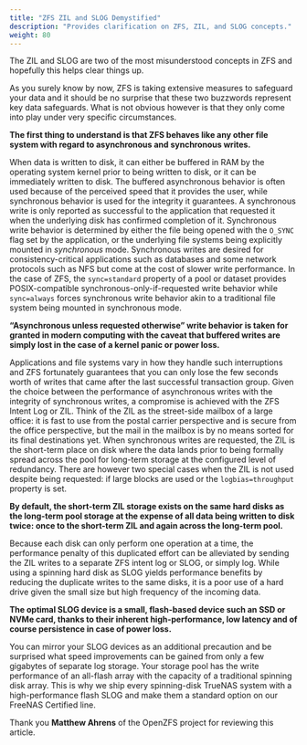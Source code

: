 ```yaml
---
title: "ZFS ZIL and SLOG Demystified"
description: "Provides clarification on ZFS, ZIL, and SLOG concepts."
weight: 80
---
```


The ZIL and SLOG are two of the most misunderstood concepts in ZFS and hopefully this helps clear things up.

As you surely know by now, ZFS is taking extensive measures to safeguard your data and it should be no surprise that these two buzzwords represent key data safeguards. What is not obvious however is that they only come into play under very specific circumstances.

**The first thing to understand is that ZFS behaves like any other file system with regard to asynchronous and synchronous writes.** 

When data is written to disk, it can either be buffered in RAM by the operating system kernel prior to being written to disk, or it can be immediately written to disk. 
The buffered asynchronous behavior is often used because of the perceived speed that it provides the user, while synchronous behavior is used for the integrity it guarantees. 
A synchronous write is only reported as successful to the application that requested it when the underlying disk has confirmed completion of it. 
Synchronous write behavior is determined by either the file being opened with the `O_SYNC` flag set by the application, or the underlying file systems being explicitly mounted in *synchronous* mode. 
Synchronous writes are desired for consistency-critical applications such as databases and some network protocols such as NFS but come at the cost of slower write performance. 
In the case of ZFS, the `sync=standard` property of a pool or dataset provides POSIX-compatible synchronous-only-if-requested write behavior while `sync=always` forces synchronous write behavior akin to a traditional file system being mounted in synchronous mode.

**“Asynchronous unless requested otherwise” write behavior is taken for granted in modern computing with the caveat that buffered writes are simply lost in the case of a kernel panic or power loss.**

Applications and file systems vary in how they handle such interruptions and ZFS fortunately guarantees that you can only lose the few seconds worth of writes that came after the last successful transaction group. 
Given the choice between the performance of asynchronous writes with the integrity of synchronous writes, a compromise is achieved with the ZFS Intent Log or ZIL. 
Think of the ZIL as the street-side mailbox of a large office: it is fast to use from the postal carrier perspective and is secure from the office perspective, but the mail in the mailbox is by no means sorted for its final destinations yet. 
When synchronous writes are requested, the ZIL is the short-term place on disk where the data lands prior to being formally spread across the pool for long-term storage at the configured level of redundancy. 
There are however two special cases when the ZIL is not used despite being requested: if large blocks are used or the `logbias=throughput` property is set.

**By default, the short-term ZIL storage exists on the same hard disks as the long-term pool storage at the expense of all data being written to disk twice: once to the short-term ZIL and again across the long-term pool.** 

Because each disk can only perform one operation at a time, the performance penalty of this duplicated effort can be alleviated by sending the ZIL writes to a separate ZFS intent log or SLOG, or simply log. 
While using a spinning hard disk as SLOG yields performance benefits by reducing the duplicate writes to the same disks, it is a poor use of a hard drive given the small size but high frequency of the incoming data.

**The optimal SLOG device is a small, flash-based device such an SSD or NVMe card, thanks to their inherent high-performance, low latency and of course persistence in case of power loss.** 

You can mirror your SLOG devices as an additional precaution and be surprised what speed improvements can be gained from only a few gigabytes of separate log storage. 
Your storage pool has the write performance of an all-flash array with the capacity of a traditional spinning disk array. 
This is why we ship every spinning-disk TrueNAS system with a high-performance flash SLOG and make them a standard option on our FreeNAS Certified line.

Thank you **Matthew Ahrens** of the OpenZFS project for reviewing this article.
